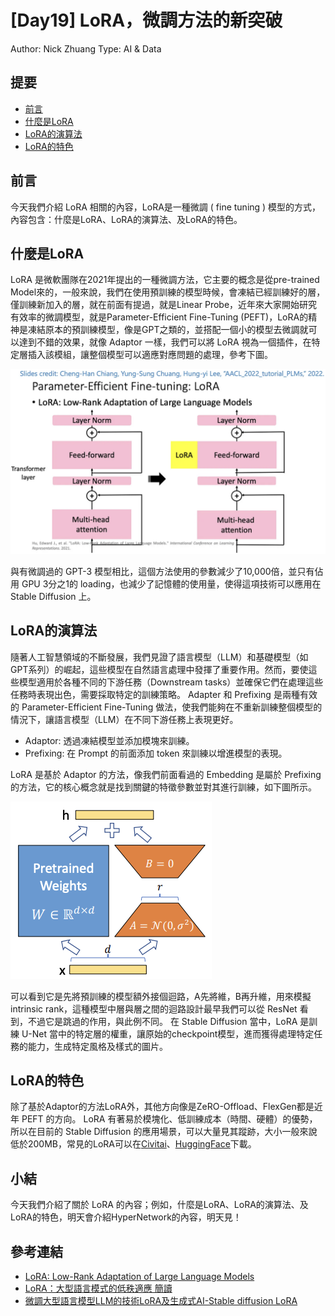 # [Day19] LoRA，微調方法的新突破

Author: Nick Zhuang
Type: AI & Data

## 提要

- [前言](#前言)
- [什麼是LoRA](#什麼是LoRA)
- [LoRA的演算法](#LoRA演算法)
- [LoRA的特色](#LoRA的特色)

## 前言

今天我們介紹 LoRA 相關的內容，LoRA是一種微調 ( fine tuning ) 模型的方式，內容包含：什麼是LoRA、LoRA的演算法、及LoRA的特色。

## 什麼是LoRA

LoRA 是微軟團隊在2021年提出的一種微調方法，它主要的概念是從pre-trained Model來的，一般來說，我們在使用預訓練的模型時候，會凍結已經訓練好的層，僅訓練新加入的層，就在前面有提過，就是Linear Probe，近年來大家開始研究有效率的微調模型，就是Parameter-Efficient Fine-Tuning (PEFT)，LoRA的精神是凍結原本的預訓練模型，像是GPT之類的，並搭配一個小的模型去微調就可以達到不錯的效果，就像 Adaptor 一樣，我們可以將 LoRA 視為一個插件，在特定層插入該模組，讓整個模型可以適應對應問題的處理，參考下圖。

![1696172797773](image/README/1696172797773.png)

與有微調過的 GPT-3 模型相比，這個方法使用的參數減少了10,000倍，並只有佔用 GPU 3分之1的 loading，也減少了記憶體的使用量，使得這項技術可以應用在 Stable Diffusion 上。

## LoRA的演算法

隨著人工智慧領域的不斷發展，我們見證了語言模型（LLM）和基礎模型（如GPT系列）的崛起，這些模型在自然語言處理中發揮了重要作用。然而，要使這些模型適用於各種不同的下游任務（Downstream tasks）並確保它們在處理這些任務時表現出色，需要採取特定的訓練策略。
Adapter 和 Prefixing 是兩種有效的 Parameter-Efficient Fine-Tuning 做法，使我們能夠在不重新訓練整個模型的情況下，讓語言模型（LLM）在不同下游任務上表現更好。

- Adaptor: 透過凍結模型並添加模塊來訓練。
- Prefixing: 在 Prompt 的前面添加 token 來訓練以增進模型的表現。

LoRA 是基於 Adaptor 的方法，像我們前面看過的 Embedding 是屬於 Prefixing 的方法，它的核心概念就是找到關鍵的特徵參數並對其進行訓練，如下圖所示。

![1696173724736](image/README/1696173724736.png)

可以看到它是先將預訓練的模型額外接個迴路，A先將維，B再升維，用來模擬 intrinsic rank，這種模型中層與層之間的迴路設計最早我們可以從 ResNet 看到，不過它是跳過的作用，與此例不同。
在 Stable Diffusion 當中，LoRA 是訓練 U-Net 當中的特定層的權重，讓原始的checkpoint模型，進而獲得處理特定任務的能力，生成特定風格及樣式的圖片。

## LoRA的特色

除了基於Adaptor的方法LoRA外，其他方向像是ZeRO-Offload、FlexGen都是近年 PEFT 的方向。
LoRA 有著易於模塊化、低訓練成本（時間、硬體）的優勢，所以在目前的 Stable Diffusion 的應用場景，可以大量見其蹤跡，大小一般來說低於200MB，常見的LoRA可以在[Civitai](https://civitai.com/)、[HuggingFace](https://huggingface.co/docs/diffusers/training/lora)下載。

## 小結

今天我們介紹了關於 LoRA 的內容；例如，什麼是LoRA、LoRA的演算法、及LoRA的特色，明天會介紹HyperNetwork的內容，明天見！

## 參考連結

- [LoRA: Low-Rank Adaptation of Large Language Models](https://arxiv.org/pdf/2106.09685.pdf)
- [LoRA：大型語言模式的低秩適應 簡讀](https://zhuanlan.zhihu.com/p/514033873)
- [微調大型語言模型LLM的技術LoRA及生成式AI-Stable diffusion LoRA](https://reurl.cc/jvlvpL)
